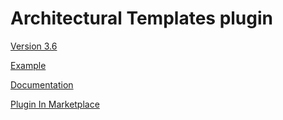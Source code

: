 # Architectural Templates plugin

[Version 3.6](https://github.com/Louco11/ArchitecturalTemplates/wiki/Release-Notes)

[Example](https://github.com/Louco11/ArchitecturalTemplates/tree/master/templates/TestTemplate)

[Documentation](https://github.com/Louco11/ArchitecturalTemplates/wiki/Architectural-Templates)

[Plugin In Marketplace](https://plugins.jetbrains.com/plugin/16836-architectural-templates)
